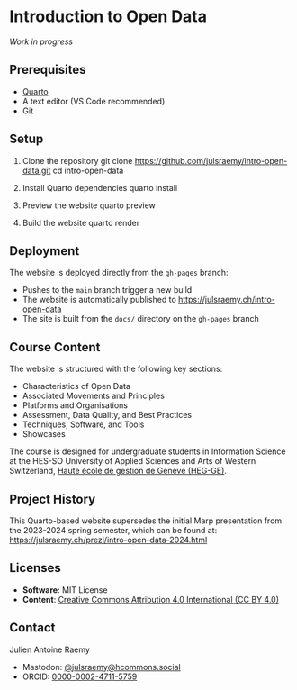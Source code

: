 # Introduction to Open Data

*Work in progress*

## Prerequisites
- [Quarto](https://quarto.org/docs/get-started/)
- A text editor (VS Code recommended)
- Git

## Setup
1. Clone the repository
git clone https://github.com/julsraemy/intro-open-data.git
cd intro-open-data

2. Install Quarto dependencies
quarto install

3. Preview the website
quarto preview

4. Build the website
quarto render

## Deployment
The website is deployed directly from the `gh-pages` branch:
- Pushes to the `main` branch trigger a new build
- The website is automatically published to https://julsraemy.ch/intro-open-data
- The site is built from the `docs/` directory on the `gh-pages` branch

## Course Content
The website is structured with the following key sections:
- Characteristics of Open Data
- Associated Movements and Principles
- Platforms and Organisations
- Assessment, Data Quality, and Best Practices
- Techniques, Software, and Tools
- Showcases

The course is designed for undergraduate students in Information Science at the HES-SO University of Applied Sciences and Arts of Western Switzerland, [Haute école de gestion de Genève (HEG-GE)](https://hesge.ch/heg/).

## Project History
This Quarto-based website supersedes the initial Marp presentation from the 2023-2024 spring semester, which can be found at: https://julsraemy.ch/prezi/intro-open-data-2024.html

## Licenses
- **Software**: MIT License
- **Content**: [Creative Commons Attribution 4.0 International (CC BY 4.0)](https://creativecommons.org/licenses/by/4.0/)

## Contact
Julien Antoine Raemy
- Mastodon: [@julsraemy@hcommons.social](https://hcommons.social/@julsraemy)
- ORCID: [0000-0002-4711-5759](https://orcid.org/0000-0002-4711-5759)